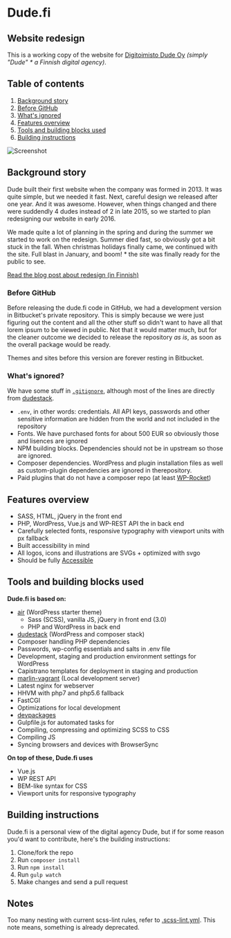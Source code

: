 # Dude.fi
## Website redesign

This is a working copy of the website for [Digitoimisto Dude Oy](https://github.com/digitoimistodude) *(simply "Dude" * a Finnish digital agency)*.

## Table of contents

1. [Background story](#background-story)
  1. [Before GitHub](#before-github)
  2. [What's ignored](#whats-ignored)
2. [Features overview](#features-overview)
3. [Tools and building blocks used](#tools-and-building-blocks-used)
4. [Building instructions](#building-instructions)

![Screenshot](https://www.dude.fi/dude-website-2017-optimized.gif "Screenshot")

## Background story

Dude built their first website when the company was formed in 2013. It was quite simple, but we needed it fast. Next, careful design we released after one year. And it was awesome. However, when things changed and there were suddendly 4 dudes instead of 2 in late 2015, so we started to plan redesigning our website in early 2016.

We made quite a lot of planning in the spring and during the summer we started to work on the redesign. Summer died fast, so obviously got a bit stuck in the fall. When christmas holidays finally came, we continued with the site. Full blast in January, and boom! * the site was finally ready for the public to see.

[Read the blog post about redesign (in Finnish)](https://www.dude.fi/nain-duden-sivustouudistus-tapahtui-vaihe-vaiheelta)

### Before GitHub

Before releasing the dude.fi code in GitHub, we had a development version in Bitbucket's private repository. This is simply because we were just figuring out the content and all the other stuff so didn't want to have all that lorem ipsum to be viewed in public. Not that it would matter much, but for the cleaner outcome we decided to release the repository *as is*, as soon as the overall package would be ready.

Themes and sites before this version are forever resting in Bitbucket.

### What's ignored?

We have some stuff in [`.gitignore`](https://github.com/digitoimistodude/dude.fi/blob/master/.gitignore), although most of the lines are directly from [dudestack](https://github.com/digitoimistodude/dudestack).

* `.env`, in other words: credentials. All API keys, passwords and other sensitive information are hidden from the world and not included in the repository
* Fonts. We have purchased fonts for about 500 EUR so obviously those and lisences are ignored
* NPM building blocks. Dependencies should not be in upstream so those are ignored.
* Composer dependencies. WordPress and plugin installation files as well as custom-plugin dependencies are ignored in therepository.
* Paid plugins that do not have a composer repo (at least [WP-Rocket](https://wp-rocket.me))

## Features overview

* SASS, HTML, jQuery in the front end
* PHP, WordPress, Vue.js and WP-REST API the in back end
* Carefully selected fonts, responsive typography with viewport units with px fallback
* Built accessibility in mind
* All logos, icons and illustrations are SVGs + optimized with svgo
* Should be fully [Accessible](https://github.com/digitoimistodude/dude.fi/issues/1#issuecomment-345000364)

## Tools and building blocks used

**Dude.fi is based on:**

* [air](https://github.com/digitoimistodude/air) (WordPress starter theme)
  * Sass (SCSS), vanilla JS, jQuery in front end (3.0)
  * PHP and WordPress in back end
* [dudestack](https://github.com/digitoimistodude/dudestack) (WordPress and composer stack)
 * Composer handling PHP dependencies
 * Passwords, wp-config essentials and salts in .env file
 * Development, staging and production environment settings for WordPress
 * Capistrano templates for deployment in staging and production
* [marlin-vagrant](https://github.com/digitoimistodude/marlin-vagrant) (Local development server)
 * Latest nginx for webserver
 * HHVM with php7 and php5.6 fallback
 * FastCGI
 * Optimizations for local development
* [devpackages](https://github.com/digitoimistodude/devpackages)
 * Gulpfile.js for automated tasks for
  * Compiling, compressing and optimizing SCSS to CSS
  * Compiling JS
  * Syncing browsers and devices with BrowserSync

**On top of these, Dude.fi uses**

* Vue.js
* WP REST API
* BEM-like syntax for CSS
* Viewport units for responsive typography

## Building instructions

Dude.fi is a personal view of the digital agency Dude, but if for some reason you'd want to contribute, here's the building instructions:

1. Clone/fork the repo
2. Run `composer install`
3. Run `npm install`
4. Run `gulp watch`
5. Make changes and send a pull request

## Notes

Too many nesting with current scss-lint rules, refer to [.scss-lint.yml](https://github.com/digitoimistodude/air-light/blob/master/.scss-lint.yml). This note means, something is already deprecated.